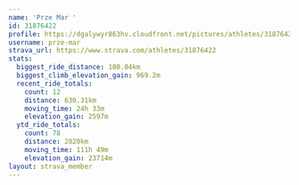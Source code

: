 ```yaml
---
name: 'Prze Mar '
id: 31876422
profile: https://dgalywyr863hv.cloudfront.net/pictures/athletes/31876422/22548952/4/large.jpg
username: prze-mar
strava_url: https://www.strava.com/athletes/31876422
stats:
  biggest_ride_distance: 180.04km
  biggest_climb_elevation_gain: 969.2m
  recent_ride_totals:
    count: 12
    distance: 630.31km
    moving_time: 24h 33m
    elevation_gain: 2597m
  ytd_ride_totals:
    count: 78
    distance: 2820km
    moving_time: 111h 49m
    elevation_gain: 23714m
layout: strava_member
--- 
```

